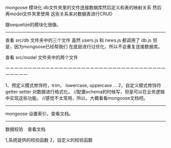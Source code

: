 mongoose 模块化  db文件夹里的文件连接数据库然后定义和表的映射关系
然后再model文件夹里使用 这些关系来对数据表进行CRUD

跟sequelize的模块化很像。


-----------------

查看 src/db 文件夹中的三个文件
虽然 users.js 和 news.js 都调用了 db.js 但是，因为mongoose已经帮我们
在底层进行过优化，所以不会重复连接数据库。


查看 src/model 文件夹中的两个文件



ーーーーーーーーーーーーーーーーーーーーーーーーーーーーーーーーーーーーーーーーー

1、预定义模式修饰符，trim， lowercase, uppercase ...
2，自定义模式修饰符 getter setter  对数据进行格式化。
//配置schema的时候写，但是可以在业务逻辑中实现这些功能。
//感觉不太常用，所以，大概看看mongoose文档吧。

----------------------------------------------------------------
mongoose 设置索引，查看文档。


----------------------------------------------------------------
数据校验　查看文档

1,系统提供的校验函数
2，自定义的校验函数